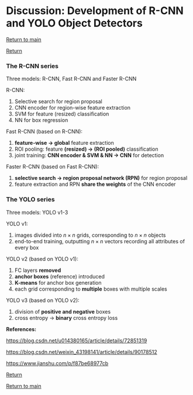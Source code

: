<head>
    <script src="https://cdn.mathjax.org/mathjax/latest/MathJax.js?config=TeX-AMS-MML_HTMLorMML" type="text/javascript"></script>
    <script type="text/x-mathjax-config">
        MathJax.Hub.Config({
            tex2jax: {
            skipTags: ['script', 'noscript', 'style', 'textarea', 'pre'],
            inlineMath: [['$','$']]
            }
        });
    </script>
</head>

# Discussion: Development of R-CNN and YOLO Object Detectors

[Return to main](../../../index.md)

[Return](../../blogs.md)

### The R-CNN series

Three models: R-CNN, Fast R-CNN and Faster R-CNN

R-CNN:
1. Selective search for region proposal
1. CNN encoder for region-wise feature extraction
1. SVM for feature (resized) classification
1. NN for box regression

Fast R-CNN (based on R-CNN):
1. **feature-wise -> global** feature extraction
1. ROI pooling: feature **(resized) -> (ROI pooled)** classification
1. joint training: **CNN encoder & SVM & NN -> CNN** for detection

Faster R-CNN (based on Fast R-CNN):
1. **selective search -> region proposal network (RPN)** for region proposal
1. feature extraction and RPN **share the weights** of the CNN encoder

### The YOLO series

Three models: YOLO v1-3

YOLO v1:
1. images divided into $n\times n$ grids, corresponding to $n\times n$ objects
1. end-to-end training, outputting $n\times n$ vectors recording all attributes of every box

YOLO v2 (based on YOLO v1):
1. FC layers **removed**
1. **anchor boxes** (reference) introduced
1. **K-means** for anchor box generation
1. each grid corresponding to **multiple** boxes with multiple scales

YOLO v3 (based on YOLO v2):
1. division of **positive and negative** boxes
1. cross entropy -> **binary** cross entropy loss

**References:**

https://blog.csdn.net/u014380165/article/details/72851319

https://blog.csdn.net/weixin_43198141/article/details/90178512

https://www.jianshu.com/p/f87be68977cb

[Return](../../blogs.md)

[Return to main](../../../index.md)

